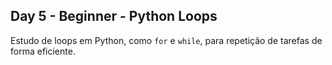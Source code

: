## Day 5 - Beginner - Python Loops
Estudo de loops em Python, como `for` e `while`, para repetição de tarefas de forma eficiente.